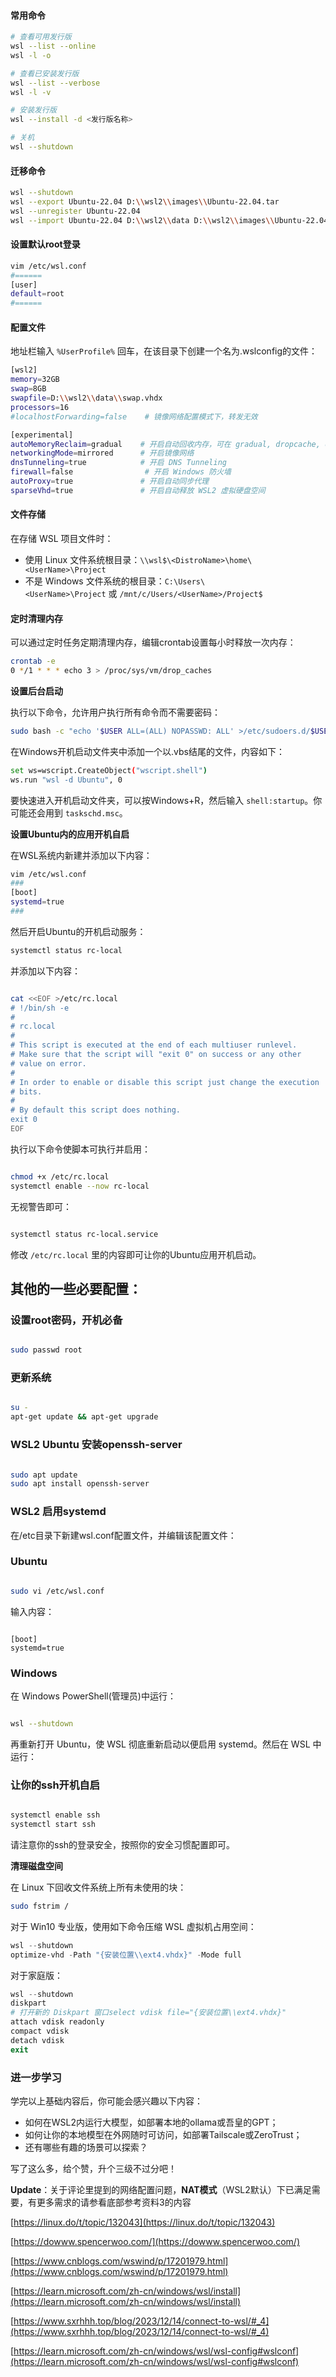 #### 常用命令
```bash
# 查看可用发行版
wsl --list --online
wsl -l -o

# 查看已安装发行版
wsl --list --verbose
wsl -l -v

# 安装发行版
wsl --install -d <发行版名称>

# 关机
wsl --shutdown
```

#### 迁移命令
```bash
wsl --shutdown
wsl --export Ubuntu-22.04 D:\\wsl2\\images\\Ubuntu-22.04.tar
wsl --unregister Ubuntu-22.04
wsl --import Ubuntu-22.04 D:\\wsl2\\data D:\\wsl2\\images\\Ubuntu-22.04.tar
```

#### 设置默认root登录
```bash
vim /etc/wsl.conf
#======
[user]
default=root
#======
```

#### 配置文件
地址栏输入 `%UserProfile%` 回车，在该目录下创建一个名为.wslconfig的文件：  
```bash
[wsl2]
memory=32GB
swap=8GB
swapfile=D:\\wsl2\\data\\swap.vhdx
processors=16
#localhostForwarding=false    # 镜像网络配置模式下，转发无效

[experimental]
autoMemoryReclaim=gradual    # 开启自动回收内存，可在 gradual, dropcache, disabled 之间选择
networkingMode=mirrored      # 开启镜像网络
dnsTunneling=true            # 开启 DNS Tunneling
firewall=false                # 开启 Windows 防火墙
autoProxy=true               # 开启自动同步代理
sparseVhd=true               # 开启自动释放 WSL2 虚拟硬盘空间
```

#### 文件存储
在存储 WSL 项目文件时：
- 使用 Linux 文件系统根目录：`\\wsl$\<DistroName>\home\<UserName>\Project`
- 不是 Windows 文件系统的根目录：`C:\Users\<UserName>\Project` 或 `/mnt/c/Users/<UserName>/Project$`
#### 定时清理内存
可以通过定时任务定期清理内存，编辑crontab设置每小时释放一次内存：

```bash
crontab -e
0 */1 * * * echo 3 > /proc/sys/vm/drop_caches
```

**设置后台启动**

执行以下命令，允许用户执行所有命令而不需要密码：

```bash
sudo bash -c "echo '$USER ALL=(ALL) NOPASSWD: ALL' >/etc/sudoers.d/$USER"
```

在Windows开机启动文件夹中添加一个以.vbs结尾的文件，内容如下：

```bash
set ws=wscript.CreateObject("wscript.shell")
ws.run "wsl -d Ubuntu", 0
```

要快速进入开机启动文件夹，可以按Windows+R，然后输入 `shell:startup`。你可能还会用到 `taskschd.msc`。

**设置Ubuntu内的应用开机自启**

在WSL系统内新建并添加以下内容：

```bash
vim /etc/wsl.conf
###
[boot]
systemd=true
###
```

然后开启Ubuntu的开机启动服务：

```bash
systemctl status rc-local
```

并添加以下内容：

```bash

cat <<EOF >/etc/rc.local
# !/bin/sh -e
#
# rc.local
#
# This script is executed at the end of each multiuser runlevel.
# Make sure that the script will "exit 0" on success or any other
# value on error.
#
# In order to enable or disable this script just change the execution
# bits.
#
# By default this script does nothing.
exit 0
EOF
```

执行以下命令使脚本可执行并启用：

```bash

chmod +x /etc/rc.local
systemctl enable --now rc-local

```

无视警告即可：

```bash

systemctl status rc-local.service

```

修改 `/etc/rc.local` 里的内容即可让你的Ubuntu应用开机启动。

## 其他的一些必要配置：

### 设置root密码，开机必备

```bash

sudo passwd root

```

### 更新系统

```bash

su -
apt-get update && apt-get upgrade

```

### WSL2 Ubuntu 安装openssh-server

```bash

sudo apt update
sudo apt install openssh-server

```

### WSL2 启用systemd

在/etc目录下新建wsl.conf配置文件，并编辑该配置文件：

### Ubuntu

```bash

sudo vi /etc/wsl.conf

```

输入内容：

```

[boot]
systemd=true

```

### Windows

在 Windows PowerShell(管理员)中运行：

```bash

wsl --shutdown

```

再重新打开 Ubuntu，使 WSL 彻底重新启动以便启用 systemd。然后在 WSL 中运行：

### 让你的ssh开机自启

```bash

systemctl enable ssh
systemctl start ssh

```

请注意你的ssh的登录安全，按照你的安全习惯配置即可。

**清理磁盘空间**

在 Linux 下回收文件系统上所有未使用的块：

```bash
sudo fstrim /
```

对于 Win10 专业版，使用如下命令压缩 WSL 虚拟机占用空间：

```powershell
wsl --shutdown
optimize-vhd -Path "{安装位置\\ext4.vhdx}" -Mode full
```

对于家庭版：

```powershell
wsl --shutdown
diskpart
# 打开新的 Diskpart 窗口select vdisk file="{安装位置\\ext4.vhdx}"
attach vdisk readonly
compact vdisk
detach vdisk
exit
```

### 进一步学习

学完以上基础内容后，你可能会感兴趣以下内容：

- 如何在WSL2内运行大模型，如部署本地的ollama或吾皇的GPT；
- 如何让你的本地模型在外网随时可访问，如部署Tailscale或ZeroTrust；
- 还有哪些有趣的场景可以探索？

写了这么多，给个赞，升个三级不过分吧！

**Update**：关于评论里提到的网络配置问题，**NAT模式**（WSL2默认）下已满足需要，有更多需求的请参看底部参考资料3的内容

[https://linux.do/t/topic/132043](https://linux.do/t/topic/132043)

[https://dowww.spencerwoo.com/](https://dowww.spencerwoo.com/)

[https://www.cnblogs.com/wswind/p/17201979.html](https://www.cnblogs.com/wswind/p/17201979.html)

[https://learn.microsoft.com/zh-cn/windows/wsl/install](https://learn.microsoft.com/zh-cn/windows/wsl/install)

[https://www.sxrhhh.top/blog/2023/12/14/connect-to-wsl/#_4](https://www.sxrhhh.top/blog/2023/12/14/connect-to-wsl/#_4)

[https://learn.microsoft.com/zh-cn/windows/wsl/wsl-config#wslconf](https://learn.microsoft.com/zh-cn/windows/wsl/wsl-config#wslconf)